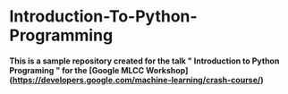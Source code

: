 # **Introduction-To-Python-Programming**

#### This is a sample repository created for the talk " Introduction to Python Programing " for the [Google MLCC Workshop] (https://developers.google.com/machine-learning/crash-course/) 
